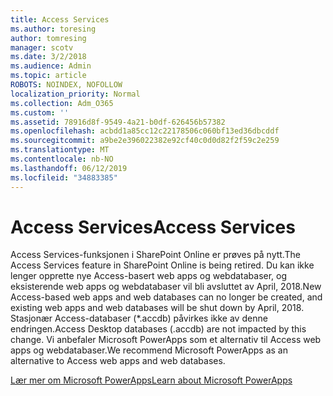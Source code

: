 ```yaml
---
title: Access Services
ms.author: toresing
author: tomresing
manager: scotv
ms.date: 3/2/2018
ms.audience: Admin
ms.topic: article
ROBOTS: NOINDEX, NOFOLLOW
localization_priority: Normal
ms.collection: Adm_O365
ms.custom: ''
ms.assetid: 78916d8f-9549-4a21-b0df-626456b57382
ms.openlocfilehash: acbdd1a85cc12c22178506c060bf13ed36dbcddf
ms.sourcegitcommit: a9be2e396022382e92cf40c0d0d82f2f59c2e259
ms.translationtype: MT
ms.contentlocale: nb-NO
ms.lasthandoff: 06/12/2019
ms.locfileid: "34883385"
---
```

# <a name="access-services"></a><span data-ttu-id="96a58-102">Access Services</span><span class="sxs-lookup"><span data-stu-id="96a58-102">Access Services</span></span>

<span data-ttu-id="96a58-103">Access Services-funksjonen i SharePoint Online er prøves på nytt.</span><span class="sxs-lookup"><span data-stu-id="96a58-103">The Access Services feature in SharePoint Online is being retired.</span></span> <span data-ttu-id="96a58-104">Du kan ikke lenger opprette nye Access-basert web apps og webdatabaser, og eksisterende web apps og webdatabaser vil bli avsluttet av April, 2018.</span><span class="sxs-lookup"><span data-stu-id="96a58-104">New Access-based web apps and web databases can no longer be created, and existing web apps and web databases will be shut down by April, 2018.</span></span> <span data-ttu-id="96a58-105">Stasjonær Access-databaser (\*.accdb) påvirkes ikke av denne endringen.</span><span class="sxs-lookup"><span data-stu-id="96a58-105">Access Desktop databases (.accdb) are not impacted by this change.</span></span> <span data-ttu-id="96a58-106">Vi anbefaler Microsoft PowerApps som et alternativ til Access web apps og webdatabaser.</span><span class="sxs-lookup"><span data-stu-id="96a58-106">We recommend Microsoft PowerApps as an alternative to Access web apps and web databases.</span></span> 
  
[<span data-ttu-id="96a58-107">Lær mer om Microsoft PowerApps</span><span class="sxs-lookup"><span data-stu-id="96a58-107">Learn about Microsoft PowerApps</span></span>](https://powerapps.microsoft.com/)
  